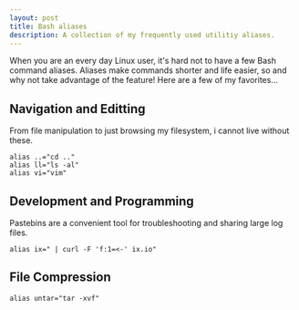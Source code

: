 ```yaml
---
layout: post
title: Bash aliases
description: A collection of my frequently used utilitiy aliases.
---
```


When you are an every day Linux user, it's hard not to have a few Bash command
aliases. Aliases make commands shorter and life easier, so and why not take 
advantage of the feature! Here are a few of my favorites...

## Navigation and Editting

From file manipulation to just browsing my filesystem, i cannot live without
these.

```shell
alias ..="cd .."
alias ll="ls -al"
alias vi="vim"
```

## Development and Programming

Pastebins are a convenient tool for troubleshooting and sharing large log files.

```shell
alias ix=" | curl -F 'f:1=<-' ix.io"
```

## File Compression

```shell
alias untar="tar -xvf"
```
